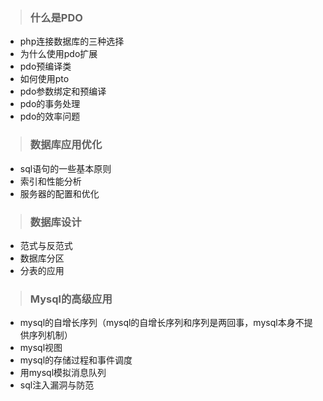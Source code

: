 > ### 什么是PDO
  
  - php连接数据库的三种选择
  - 为什么使用pdo扩展
  - pdo预编译类
  - 如何使用pto
  - pdo参数绑定和预编译
  - pdo的事务处理
  - pdo的效率问题

> ### 数据库应用优化

  - sql语句的一些基本原则
  - 索引和性能分析
  - 服务器的配置和优化

> ### 数据库设计

  - 范式与反范式
  - 数据库分区
  - 分表的应用

> ### Mysql的高级应用

  - mysql的自增长序列（mysql的自增长序列和序列是两回事，mysql本身不提供序列机制）
  - mysql视图
  - mysql的存储过程和事件调度
  - 用mysql模拟消息队列
  - sql注入漏洞与防范
